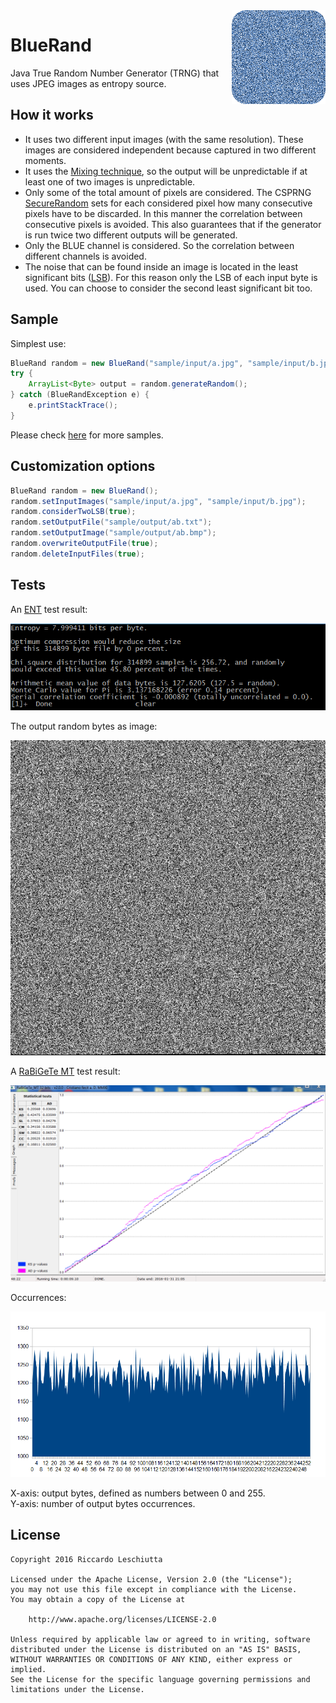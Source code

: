 <img align="right" src="bluerand-logo.png"/>

# BlueRand
Java True Random Number Generator (TRNG) that uses JPEG images as entropy source.

## How it works
* It uses two different input images (with the same resolution). These images are considered independent because captured in two different moments. 
* It uses the [Mixing technique](https://tools.ietf.org/html/rfc4086#section-5), so the output will be unpredictable if at least one  of two images is unpredictable.
* Only some of the total amount of pixels are considered. The CSPRNG [SecureRandom](https://docs.oracle.com/javase/7/docs/api/java/security/SecureRandom.html) sets for each considered pixel how many consecutive pixels have to be discarded. In this manner the correlation between consecutive pixels is avoided. This also guarantees that if the generator is run twice two different outputs will be generated.
* Only the BLUE channel is considered. So the correlation between different channels is avoided.
* The noise that can be found inside an image is located in the least significant bits ([LSB](https://en.wikipedia.org/wiki/Least_significant_bit)). For this reason only the LSB of each input byte is used. You can choose to consider the second least significant bit too.

## Sample
Simplest use:
```java
BlueRand random = new BlueRand("sample/input/a.jpg", "sample/input/b.jpg");
try {
	ArrayList<Byte> output = random.generateRandom();
} catch (BlueRandException e) {
	e.printStackTrace();
}
```
Please check [here](sample/Sample.java) for more samples.

## Customization options
```java
BlueRand random = new BlueRand();
random.setInputImages("sample/input/a.jpg", "sample/input/b.jpg");
random.considerTwoLSB(true);
random.setOutputFile("sample/output/ab.txt");
random.setOutputImage("sample/output/ab.bmp");
random.overwriteOutputFile(true);
random.deleteInputFiles(true);
```

## Tests
An [ENT](http://www.fourmilab.ch/random/) test result:

![test-ent](test_results/ent_test.PNG)

The output random bytes as image:

![noise](sample/output/multiRuns_output.bmp)

A [RaBiGeTe MT](http://cristianopi.altervista.org/RaBiGeTe_MT/) test result:

![test-rabigete](test_results/rabigete_test.PNG)

Occurrences:<br>

![test-occurrences](test_results/occurrences_test.PNG)

X-axis: output bytes, defined as numbers between 0 and 255.<br>
Y-axis: number of output bytes occurrences.

## License
	Copyright 2016 Riccardo Leschiutta

	Licensed under the Apache License, Version 2.0 (the "License");
	you may not use this file except in compliance with the License.
	You may obtain a copy of the License at
	
		http://www.apache.org/licenses/LICENSE-2.0

	Unless required by applicable law or agreed to in writing, software
	distributed under the License is distributed on an "AS IS" BASIS,
	WITHOUT WARRANTIES OR CONDITIONS OF ANY KIND, either express or implied.
	See the License for the specific language governing permissions and
	limitations under the License.
